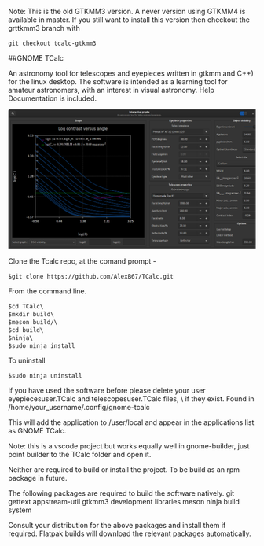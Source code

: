 Note: This is the old GTKMM3 version. A never version using GTKMM4 is available in master. If you still want to install this version then checkout the grttkmm3 branch with

```
git checkout tcalc-gtkmm3
```    
##GNOME TCalc 

An astronomy tool for telescopes and eyepieces written in gtkmm and C++) for the linux desktop. The software is intended as a learning tool for amateur astronomers, with an interest in visual astronomy. Help Documentation is included.

<img src="data/screenshots/graphs-window.png">

Clone the Tcalc repo, at the comand prompt - 

```
$git clone https://github.com/AlexB67/TCalc.git
```

From the command line.

```
$cd TCalc\
$mkdir build\
$meson build/\
$cd build\
$ninja\
$sudo ninja install
```
To uninstall

```
$sudo ninja uninstall
```

If you have used the software before please delete your user eyepiecesuser.TCalc and telescopesuser.TCalc files, \ 
if they exist. Found in /home/your_username/.config/gnome-tcalc

This will add the application to /user/local and appear in the applications list as GNOME TCalc.

Note: this is a vscode project but works equally well in gnome-builder, just point builder to the TCalc folder and open it.

Neither are required to build or install the project. To be build as an rpm package in future. 

The following packages are required to build the software natively.
git
gettext
appstream-util
gtkmm3 development libraries
meson
ninja build system

Consult your distribution for the above packages and install them if required. Flatpak builds will download the relevant packages automatically.

